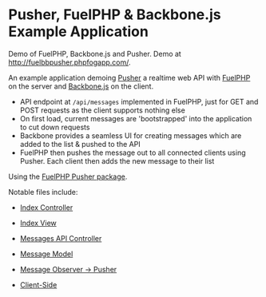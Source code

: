 # Pusher, FuelPHP & Backbone.js Example Application

Demo of FuelPHP, Backbone.js and Pusher. Demo at http://fuelbbpusher.phpfogapp.com/.

An example application demoing [Pusher](http://pusher.com) a realtime web API with [FuelPHP](http://fuelphp.com) on the server and [Backbone.js](http://backbonejs.org) on the client.

* API endpoint at `/api/messages` implemented in FuelPHP, just for GET and POST requests as the client supports nothing else
* On first load, current messages are 'bootstrapped' into the application to cut down requests
* Backbone provides a seamless UI for creating messages which are added to the list & pushed to the API
* FuelPHP then pushes the message out to all connected clients using Pusher. Each client then adds the new message to their list

Using the [FuelPHP Pusher package](https://github.com/lembubintik/pusherapp).

Notable files include:

* [Index Controller](https://github.com/danharper/fuelbackbonepusher/blob/master/fuel/app/classes/controller/site.php)
* [Index View](https://github.com/danharper/fuelbackbonepusher/blob/master/fuel/app/views/site/index.php)
* [Messages API Controller](https://github.com/danharper/fuelbackbonepusher/blob/master/fuel/app/classes/controller/api/messages.php)
* [Message Model](https://github.com/danharper/fuelbackbonepusher/blob/master/fuel/app/classes/model/message.php)
* [Message Observer -> Pusher](https://github.com/danharper/fuelbackbonepusher/blob/master/fuel/app/classes/observer/message/created.php)

* [Client-Side](https://github.com/danharper/fuelbackbonepusher/blob/master/public/assets/js/app.js)